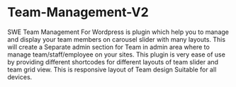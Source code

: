 # Team-Management-V2
SWE Team Management For Wordpress is plugin which help you to manage and display your team members on carousel slider with many layouts. This will create a Separate admin section for Team in admin area where to manage team/staff/employee on your sites. This plugin is very ease of use by providing different shortcodes for different layouts of team slider and team grid view. This is responsive layout of Team  design Suitable for all devices.
